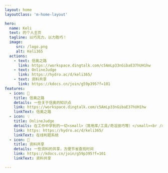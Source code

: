 ```yaml
---
layout: home
layoutClass: 'm-home-layout'

hero:
  name: Keli
  text: 的个人主页
  tagline: 以巧克力，以力胜巧！
  image:
     src: /logo.png
     alt: Keli365
  actions:
    - text: 信奥之路
      link: https://workspace.dingtalk.com/c5AmLp33nGibaE37hUH1hw
    - text: OnlineJudge
      link: https://hydro.ac/d/keli365/
    - text: 资料共享
      link: https://kdocs.cn/join/g59p395?f=101
features:
  - icon: 📖
    title: 信奥之路
    details: 一些关于信奥的知识点
    link: https://workspace.dingtalk.com/c5AmLp33nGibaE37hUH1hw
    linkText: 信奥之路
  - icon: 💡
    title: OnlineJudge
    details: 在工作中学到的一切<small>（常用库/工具/奇淫技巧等）</small><br />配合 CV 大法来更好的摸鱼
    link: https: https://hydro.ac/d/keli365/
    linkText: 在线判题系统
  - icon: 📘
    title: 资料共享
    details: 一些资料的共享，方便节省查找时间
    link: https://kdocs.cn/join/g59p395?f=101
    linkText: 资料共享

---
```


<style>
/*爱的魔力转圈圈*/
.m-home-layout .image-src:hover {
  transform: translate(-50%, -50%) rotate(666turn);
  transition: transform 59s 1s cubic-bezier(0.3, 0, 0.8, 1);
}

.m-home-layout .details small {
  opacity: 0.8;
}

.m-home-layout .bottom-small {
  display: block;
  margin-top: 2em;
  text-align: right;
}
</style>
